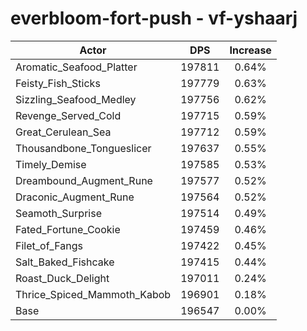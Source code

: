# everbloom-fort-push - vf-yshaarj
| Actor | DPS | Increase |
|---|:---:|:---:|
|Aromatic_Seafood_Platter|197811|0.64%|
|Feisty_Fish_Sticks|197779|0.63%|
|Sizzling_Seafood_Medley|197756|0.62%|
|Revenge_Served_Cold|197715|0.59%|
|Great_Cerulean_Sea|197712|0.59%|
|Thousandbone_Tongueslicer|197637|0.55%|
|Timely_Demise|197585|0.53%|
|Dreambound_Augment_Rune|197577|0.52%|
|Draconic_Augment_Rune|197564|0.52%|
|Seamoth_Surprise|197514|0.49%|
|Fated_Fortune_Cookie|197459|0.46%|
|Filet_of_Fangs|197422|0.45%|
|Salt_Baked_Fishcake|197415|0.44%|
|Roast_Duck_Delight|197011|0.24%|
|Thrice_Spiced_Mammoth_Kabob|196901|0.18%|
|Base|196547|0.00%|

